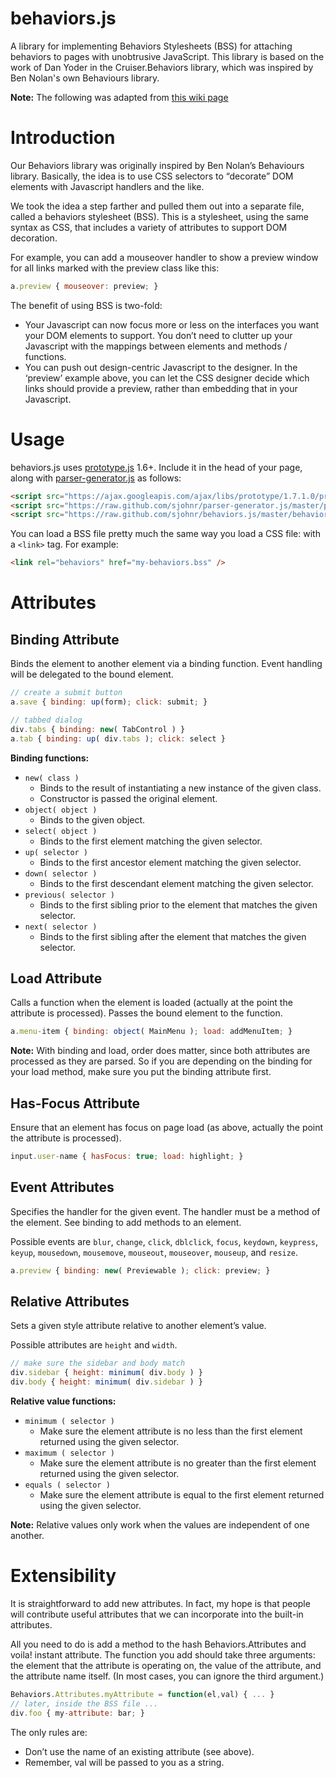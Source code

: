 behaviors.js
============

A library for implementing Behaviors Stylesheets (BSS) for attaching behaviors to pages with unobtrusive JavaScript. This library is based on the work of Dan Yoder in the Cruiser.Behaviors library, which was inspired by Ben Nolan's own Behaviours library.

**Note:** The following was adapted from [this wiki page](https://code.google.com/p/cruiser/wiki/Behaviors)

Introduction
============

Our Behaviors library was originally inspired by Ben Nolan’s Behaviours library. Basically, the idea is to use CSS selectors to “decorate” DOM elements with Javascript handlers and the like.

We took the idea a step farther and pulled them out into a separate file, called a behaviors stylesheet (BSS). This is a stylesheet, using the same syntax as CSS, that includes a variety of attributes to support DOM decoration.

For example, you can add a mouseover handler to show a preview window for all links marked with the preview class like this:

```javascript
a.preview { mouseover: preview; }
```

The benefit of using BSS is two-fold:

* Your Javascript can now focus more or less on the interfaces you want your DOM elements to support. You don’t need to clutter up your Javascript with the mappings between elements and methods / functions. 
* You can push out design-centric Javascript to the designer. In the ‘preview’ example above, you can let the CSS designer decide which links should provide a preview, rather than embedding that in your Javascript. 

Usage
=====

behaviors.js uses [prototype.js](http://prototypejs.org/) 1.6+. Include it in the head of your page, along with [parser-generator.js](https://github.com/sjohnr/parser-generator.js) as follows:

```html
<script src="https://ajax.googleapis.com/ajax/libs/prototype/1.7.1.0/prototype.js"></script>
<script src="https://raw.github.com/sjohnr/parser-generator.js/master/parser-generator.js"></script>
<script src="https://raw.github.com/sjohnr/behaviors.js/master/behaviors.js"></script>
```

You can load a BSS file pretty much the same way you load a CSS file: with a `<link>` tag. For example:

```html
<link rel="behaviors" href="my-behaviors.bss" />
```

Attributes
==========

Binding Attribute
-----------------

Binds the element to another element via a binding function. Event handling will be delegated to the bound element.

```javascript
// create a submit button
a.save { binding: up(form); click: submit; }

// tabbed dialog
div.tabs { binding: new( TabControl ) }
a.tab { binding: up( div.tabs ); click: select }
```

**Binding functions:**

* `new( class )` 
  * Binds to the result of instantiating a new instance of the given class.
  * Constructor is passed the original element.
* `object( object )`
  * Binds to the given object.
* `select( object )`
  * Binds to the first element matching the given selector.
* `up( selector )`
  * Binds to the first ancestor element matching the given selector.
* `down( selector )`
  * Binds to the first descendant element matching the given selector.
* `previous( selector )`
  * Binds to the first sibling prior to the element that matches the given selector.
* `next( selector )`
  * Binds to the first sibling after the element that matches the given selector.

Load Attribute
--------------

Calls a function when the element is loaded (actually at the point the attribute is processed). Passes the bound element to the function.

```javascript
a.menu-item { binding: object( MainMenu ); load: addMenuItem; }
```

**Note:** With binding and load, order does matter, since both attributes are processed as they are parsed. So if you are depending on the binding for your load method, make sure you put the binding attribute first.

Has-Focus Attribute
-------------------

Ensure that an element has focus on page load (as above, actually the point the attribute is processed).

```javascript
input.user-name { hasFocus: true; load: highlight; }
```

Event Attributes
----------------

Specifies the handler for the given event. The handler must be a method of the element. See binding to add methods to an element.

Possible events are `blur`, `change`, `click`, `dblclick`, `focus`, `keydown`, `keypress`, `keyup`, `mousedown`, `mousemove`, `mouseout`, `mouseover`, `mouseup`, and `resize`.

```javascript
a.preview { binding: new( Previewable ); click: preview; }
```

Relative Attributes
-------------------

Sets a given style attribute relative to another element’s value.

Possible attributes are `height` and `width`.

```javascript
// make sure the sidebar and body match
div.sidebar { height: minimum( div.body ) }
div.body { height: minimum( div.sidebar ) }
```

**Relative value functions:**

* `minimum ( selector )`
  * Make sure the element attribute is no less than the first element returned using the given selector.
* `maximum ( selector )`
  * Make sure the element attribute is no greater than the first element returned using the given selector.
* `equals ( selector )`
  * Make sure the element attribute is equal to the first element returned using the given selector. 

**Note:** Relative values only work when the values are independent of one another.

Extensibility
=============

It is straightforward to add new attributes. In fact, my hope is that people will contribute useful attributes that we can incorporate into the built-in attributes.

All you need to do is add a method to the hash Behaviors.Attributes and voila! instant attribute. The function you add should take three arguments: the element that the attribute is operating on, the value of the attribute, and the attribute name itself. (In most cases, you can ignore the third argument.)

```javascript
Behaviors.Attributes.myAttribute = function(el,val) { ... }
// later, inside the BSS file ...
div.foo { my-attribute: bar; }
```

The only rules are:

* Don’t use the name of an existing attribute (see above).
* Remember, val will be passed to you as a string. 
